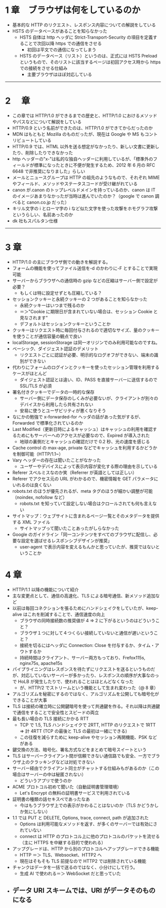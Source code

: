 # 1 章　ブラウザは何をしているのか

- 基本的な HTTP のリクエスト、レスポンス内容についての解説をしている
- HSTS のデータベースがあることを知らなかった
  - HSTS 自体は http ヘッダに Strict-Transport-Security の項目を定義することで次回以降 https での通信をさせる
    - 初回は平文での通信になってしまう
  - HSTS のデータベース（リスト）というのは、正式には HSTS Preload というもので、そのリストに該当するページは初回アクセス時から https での接続をさせる仕組み
    - 主要ブラウザはほぼ対応している

---

# 2 　章　

- この章では HTTP/1.0 ができるまでの歴史と、HTTP/1.0 におけるメソッドやパスなどについて解説をしている
- HTTP/0.9 という名前ができたのは、HTTP/1.0 ができてからだったのか
- MDN はもともと Mozilla のものだったが、現在は Google や MS もコントリビュートしている
- HTTP/0.9 では、HTML 以外を送る想定がなかったり、新しい文書に更新したり、削除したりできなかった
- http ヘッダーの"x-"は私的な独自ヘッダーに利用しているが、「標準外のフィールドが標準になったときに不便が発生するため、2012 年 6 月の RFC 6648 で非推奨になりました」らしい
- メールとニュースグループは HTTP の祖先のようなもので、それぞれ MIME やフィールド、メソッドやステータスコードが受け継がれている
- canon が.canon のトップレベルドメインを持っているのか、canon は IT のイメージあまりなかったが当時は進んでいたのか？（google で canon 調べると canon.co.jp だった）
- キリル文字の і とローマ字の i など似た文字を使った攻撃をホモグラフ攻撃というらしい、名前あったのか
- dk 社もスパルタン仕様

---

# 3 章

- HTTP/1.0 の主にブラウザ側での動きを解説する。
- フォームの機能を使ってファイル送信を-d のかわりに-F とすることで実現可能
- サーバーからブラウザへの通信時の gzip などの圧縮はサーバー側で設定が必要？
  - もしくは特に設定せずとも圧縮している？
- セッションクッキーと永続クッキーの 2 つがあることを知らなかった
  - 永続クッキーはいつまで残るのか
  - ＝＞"Cookie に期限日が含まれていない場合は、セッション Cookie と見なされます"
  - デフォルトはセッションクッキーということか
- クッキーはリクエスト時に毎回付与されるので適切なサイズ、量のクッキーを使うことが通信容量の観点で良い
- localStorage, sessionStorage は同一オリジンでのみ利用可能なのですね。
- ベーシック、ダイジェスト認証のデメリット
  - リクエストごとに認証が必要、明示的なログオフができない、端末の識別ができない
- 代わりにフォームのログインとクッキーを使ったセッション管理を利用するケースがほとんど
  - ダイジェスト認証とは違い、ID、PASS を直接サーバーに送信するので SSL/TLS が必須
- 署名付きクッキーでデータの一時的な保存
  - サーバー側にデータ保存のしくみが必要ないが、クライアントが別々のデバイスから利用したら共有されない
  - 安易に使うとユーザビリティが悪くなりそう
- なにかの勉強で x-forwarded-for ヘッダの話があった気がするが、Forwarded で標準化されているのか
- Last Modified（更新日時によるキャッシュ）はキャッシュの利用を確認するためにもサーバーへのアクセスが必要なので、Expired が導入された
  - 地球の裏側だとキャッシュの確認だけで 0.2 秒、光の速度を感じる
- Cache control の max-age, private などでキャッシュを利用するかどうかを制御可能（HTTP/1.1~）
- Vary ヘッダーの存在は聞いたことがなかった
  - ユーザーやデバイスによって表示内容が変化する際の理由を示している
- Referer スペルミスなのか笑（Referrer が英語としては正しい）
- Referer でアクセス元の URL がわかるので、機密情報を GET パラメータにいれるのは良くない
- robots.txt のほうが優先されるが、meta タグのほうが細かい調整が可能（noindex, nofollow など）
  - robots.txt を知っていて設定しない場合はクロールされても何も言えない
- サイトマップ：ウェブサイトに含まれるページ一覧とそのメタデータを提供する XML ファイル
  - サイトマップって聞いたことあったがしらなかった
- Google のガイドライン「同一コンテンツをすべてのブラウザに配信し、必要な設定を選ばせるレスポンシブデザインが推奨」
  - user-agent で表示内容を変えるもんかと思っていたが、推奨ではないということか

# 4 章

- HTTP/1.1 以降の機能について紹介
- 主な変更点として、通信の高速化、TLS による暗号通信、新メソッド追加など
- 以前は毎回コネクションを張るためにハンドシェイクをしていたが、keep-alive はこれを削減することで、通信速度の向上
  - ブラウザの同時接続数の推奨値が 4 => 2 に下がるというのはどういうこと？
  - ブラウザ１つに対して４つくらい接続していないと通信が遅いということ？
  - 接続を切るにはヘッダに Connection: Close を付与するか、タイム・アウトするか
  - 持続時間はクライアント、サーバー両方もっており、Frefox115s, nginx75s, apache15s
- パイプライニングはレスポンスを待たずにリクエストを送るというものだが、対応していないサーバーが多かったり、レスポンスの順序が大事なのっで HoLB が発生したりで、使われることはほとんどなくなった
  - が、HTTP/2 でストリームという機能として生まれ変わった（@ 8 章）
- アルゴリズムを秘密にするのではなく、アルゴリズムを公開しても暗号化ができることが大事
- TLS は接続の確立時に公開鍵暗号を使って共通鍵を作る。それ以降は共通鍵で通信をすることで安全性とスピードの両立
- 最も長い場合の TLS 接続にかかる RTT
  - TCP で 1.5, TLS ハンドシェイクで 2RTT, HTTP のリクエストで 1RTT => 計 4RTT (TCP の最後と TLS の最初は一緒にできる)
  - この往復を減らすために keep-alive やセッション再開機能、PSK などがある
- 鍵交換の方法、暗号化、署名方式などをまとめて暗号スイートという
- TLS はサーバークライアント間が信頼できない通信路でも安全、一方でブラウザ上のクラッキングなどは対処できない
- サーバー経由でクライアント同士がチャットする仕組みもがあるのか（この場合はサーバーの中は秘匿されない）
  - どういうアプリで使うのか
- ACME プロトコル初めて聞いた（自動証明書管理環境）
  - Let's Encrypt の無料の証明書サービスで利用されている
- 証明書の種類の話セキスペであったなあ
  - 今はもうブラウザ上での表示がかわることはないのか（TLS かどうかしか気にしない）
- 1.1 では PUT と DELETE, Options, trace, connect, path が追加された
  - Options は利用可能なメソッドを返す、が多くのサーバーでは有効にされていない
  - connect は HTTP のプロトコル上に他のプロトコルのパケットを流せる（主に HTTPS を中継する目的で使われる）
- アップグレードは、HTTP から別のプロトコルへアップグレードできる機能
  - HTTP ＝＞ TLS、Websocket、HTTP2 へ
  - 現在はそもそも TLS 前提なので HTTP2 では削除されている機能
- チャンクはデータを一括で送るのではなく、小分けにして行う。
  - 生成 AI で使われる＝＞ WebSocket だと思っていた
- データ URI スキームでは、URI がデータそのものになる
  -
